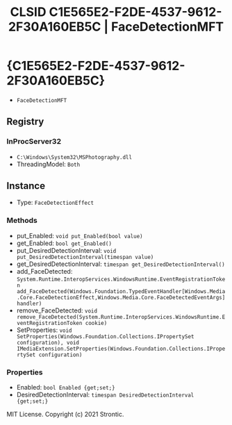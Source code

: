 ﻿---
title: "CLSID C1E565E2-F2DE-4537-9612-2F30A160EB5C | FaceDetectionMFT"
excerpt: What is COM-Object CLSID C1E565E2-F2DE-4537-9612-2F30A160EB5C?
---

# {C1E565E2-F2DE-4537-9612-2F30A160EB5C}

* `FaceDetectionMFT`

## Registry


### InProcServer32

* `C:\Windows\System32\MSPhotography.dll`
* ThreadingModel: `Both`

## Instance

* Type: `FaceDetectionEffect`

### Methods

* put_Enabled: `void put_Enabled(bool value)`
* get_Enabled: `bool get_Enabled()`
* put_DesiredDetectionInterval: `void put_DesiredDetectionInterval(timespan value)`
* get_DesiredDetectionInterval: `timespan get_DesiredDetectionInterval()`
* add_FaceDetected: `System.Runtime.InteropServices.WindowsRuntime.EventRegistrationToken add_FaceDetected(Windows.Foundation.TypedEventHandler[Windows.Media.Core.FaceDetectionEffect,Windows.Media.Core.FaceDetectedEventArgs] handler)`
* remove_FaceDetected: `void remove_FaceDetected(System.Runtime.InteropServices.WindowsRuntime.EventRegistrationToken cookie)`
* SetProperties: `void SetProperties(Windows.Foundation.Collections.IPropertySet configuration), void IMediaExtension.SetProperties(Windows.Foundation.Collections.IPropertySet configuration)`

### Properties

* Enabled: `bool Enabled {get;set;}`
* DesiredDetectionInterval: `timespan DesiredDetectionInterval {get;set;}`

MIT License. Copyright (c) 2021 Strontic.


